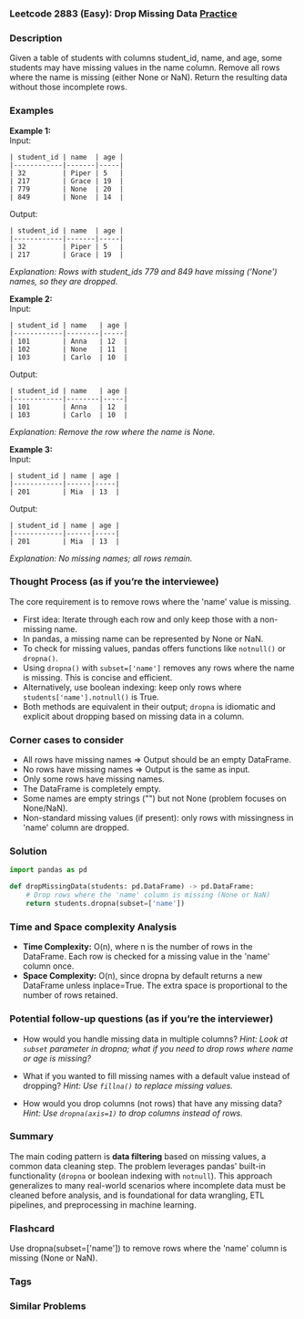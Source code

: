 ### Leetcode 2883 (Easy): Drop Missing Data [Practice](https://leetcode.com/problems/drop-missing-data)

### Description  
Given a table of students with columns student_id, name, and age, some students may have missing values in the name column. Remove all rows where the name is missing (either None or NaN). Return the resulting data without those incomplete rows.

### Examples  

**Example 1:**  
Input:  
```
| student_id | name  | age |
|------------|-------|-----|
| 32         | Piper | 5   |
| 217        | Grace | 19  |
| 779        | None  | 20  |
| 849        | None  | 14  |
```
Output:  
```
| student_id | name  | age |
|------------|-------|-----|
| 32         | Piper | 5   |
| 217        | Grace | 19  |
```
*Explanation: Rows with student_ids 779 and 849 have missing ('None') names, so they are dropped.*

**Example 2:**  
Input:  
```
| student_id | name   | age |
|------------|--------|-----|
| 101        | Anna   | 12  |
| 102        | None   | 11  |
| 103        | Carlo  | 10  |
```
Output:  
```
| student_id | name   | age |
|------------|--------|-----|
| 101        | Anna   | 12  |
| 103        | Carlo  | 10  |
```
*Explanation: Remove the row where the name is None.*

**Example 3:**  
Input:  
```
| student_id | name | age |
|------------|------|-----|
| 201        | Mia  | 13  |
```
Output:  
```
| student_id | name | age |
|------------|------|-----|
| 201        | Mia  | 13  |
```
*Explanation: No missing names; all rows remain.*

### Thought Process (as if you’re the interviewee)  
The core requirement is to remove rows where the 'name' value is missing.  
- First idea: Iterate through each row and only keep those with a non-missing name.
- In pandas, a missing name can be represented by None or NaN.
- To check for missing values, pandas offers functions like `notnull()` or `dropna()`.  
- Using `dropna()` with `subset=['name']` removes any rows where the name is missing. This is concise and efficient.
- Alternatively, use boolean indexing: keep only rows where `students['name'].notnull()` is True.
- Both methods are equivalent in their output; `dropna` is idiomatic and explicit about dropping based on missing data in a column.

### Corner cases to consider  
- All rows have missing names ⇒ Output should be an empty DataFrame.
- No rows have missing names ⇒ Output is the same as input.
- Only some rows have missing names.
- The DataFrame is completely empty.
- Some names are empty strings ("") but not None (problem focuses on None/NaN).
- Non-standard missing values (if present): only rows with missingness in 'name' column are dropped.

### Solution

```python
import pandas as pd

def dropMissingData(students: pd.DataFrame) -> pd.DataFrame:
    # Drop rows where the 'name' column is missing (None or NaN)
    return students.dropna(subset=['name'])
```

### Time and Space complexity Analysis  

- **Time Complexity:** O(n), where n is the number of rows in the DataFrame. Each row is checked for a missing value in the 'name' column once.
- **Space Complexity:** O(n), since dropna by default returns a new DataFrame unless inplace=True. The extra space is proportional to the number of rows retained.

### Potential follow-up questions (as if you’re the interviewer)  

- How would you handle missing data in multiple columns?
  *Hint: Look at `subset` parameter in dropna; what if you need to drop rows where name or age is missing?*

- What if you wanted to fill missing names with a default value instead of dropping?
  *Hint: Use `fillna()` to replace missing values.*

- How would you drop columns (not rows) that have any missing data?
  *Hint: Use `dropna(axis=1)` to drop columns instead of rows.*

### Summary
The main coding pattern is **data filtering** based on missing values, a common data cleaning step. The problem leverages pandas' built-in functionality (`dropna` or boolean indexing with `notnull`). This approach generalizes to many real-world scenarios where incomplete data must be cleaned before analysis, and is foundational for data wrangling, ETL pipelines, and preprocessing in machine learning.


### Flashcard
Use dropna(subset=['name']) to remove rows where the 'name' column is missing (None or NaN).

### Tags

### Similar Problems
